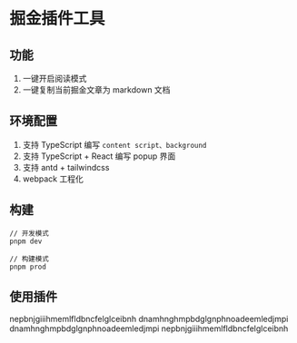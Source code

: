 # 掘金插件工具

## 功能

1. 一键开启阅读模式
2. 一键复制当前掘金文章为 markdown 文档

## 环境配置

1. 支持 TypeScript 编写 `content script、background`
2. 支持 TypeScript + React 编写 popup 界面
3. 支持 antd + tailwindcss
4. webpack 工程化

## 构建

```
// 开发模式
pnpm dev

// 构建模式
pnpm prod
```

## 使用插件

nepbnjgiiihmemlfldbncfelglceibnh
dnamhnghmpbdglgnphnoadeemledjmpi
dnamhnghmpbdglgnphnoadeemledjmpi
nepbnjgiiihmemlfldbncfelglceibnh
